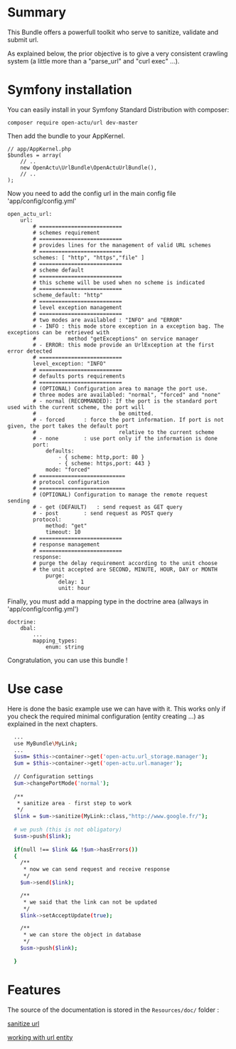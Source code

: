 # Summary

This Bundle offers a powerfull toolkit who serve to sanitize, validate and submit url. 

As explained below, the prior objective is to give a very consistent crawling system (a little more than a "parse_url" and "curl exec" ...).

# Symfony installation

You can easily install in your Symfony Standard Distribution with composer:

    composer require open-actu/url dev-master

Then add the bundle to your AppKernel.

    // app/AppKernel.php
    $bundles = array(
        // ..
        new OpenActu\UrlBundle\OpenActuUrlBundle(),
        // ..
    );

Now you need to add the config url in the main config file 'app/config/config.yml'

    open_actu_url:
        url:
            # ==========================
            # schemes requirement
            # ==========================
            # provides lines for the management of valid URL schemes
            # ==========================
            schemes: [ "http", "https","file" ]
            # ==========================
            # scheme default
            # ==========================
            # this scheme will be used when no scheme is indicated
            # ==========================
            scheme_default: "http"
            # ==========================
            # level exception management
            # ==========================
            # two modes are availabled : "INFO" and "ERROR"
            # - INFO : this mode store exception in a exception bag. The exceptions can be retrieved with 
            #          method "getExceptions" on service manager
            # - ERROR: this mode provide an UrlException at the first error detected 
            # ==========================
            level_exception: "INFO"
            # ==========================
            # defaults ports requirements
            # ==========================
            # (OPTIONAL) Configuration area to manage the port use. 
            # three modes are availabled: "normal", "forced" and "none"
            # - normal (RECOMMANDED): If the port is the standard port used with the current scheme, the port will
            #                          be omitted.
            # - forced		: force the port information. If port is not given, the port takes the default port
            #                          relative to the current scheme
            # - none		: use port only if the information is done
            port:
                defaults:
                    - { scheme: http,port: 80 }
                    - { scheme: https,port: 443 }
                mode: "forced"
            # ===========================
            # protocol configuration
            # ===========================
            # (OPTIONAL) Configuration to manage the remote request sending
            # - get (DEFAULT) 	: send request as GET query
            # - post		: send request as POST query
            protocol:
                method: "get"
                timeout: 10
            # ==========================
            # response management
            # ==========================
            response:
            # purge the delay requirement according to the unit choose
            # the unit accepted are SECOND, MINUTE, HOUR, DAY or MONTH
                purge:
                    delay: 1
                    unit: hour

Finally, you must add a mapping type in the doctrine area (allways in 'app/config/config.yml')

    doctrine:
        dbal:
            ...
            mapping_types:
                enum: string

Congratulation, you can use this bundle !

# Use case

Here is done the basic example use we can have with it. This works only if you check the required minimal configuration (entity creating ...) as explained in the next chapters.

```sh
  ...
  use MyBundle\MyLink;
  ... 
  $usm= $this->container->get('open-actu.url_storage.manager');		
  $um = $this->container->get('open-actu.url.manager');
  
  // Configuration settings
  $um->changePortMode('normal');
  		
  /**
   * sanitize area - first step to work	 
   */
  $link = $um->sanitize(MyLink::class,"http://www.google.fr/");
  		
  # we push (this is not obligatory)
  $usm->push($link);
  
  if(null !== $link && !$um->hasErrors())
  {
 	/**
	 * now we can send request and receive response
	 */
	$um->send($link);

	/**
	 * we said that the link can not be updated
	 */
	$link->setAcceptUpdate(true);

	/**
	 * we can store the object in database
	 */
	$usm->push($link);
  			
  }
```

# Features

The source of the documentation is stored in the `Resources/doc/` folder :

[sanitize url](https://github.com/OpenActu/UrlBundle/blob/master/Resources/doc/url_sanitization.rst)

[working with url entity](https://github.com/OpenActu/UrlBundle/blob/master/Resources/doc/work_with_url_entity.rst)
